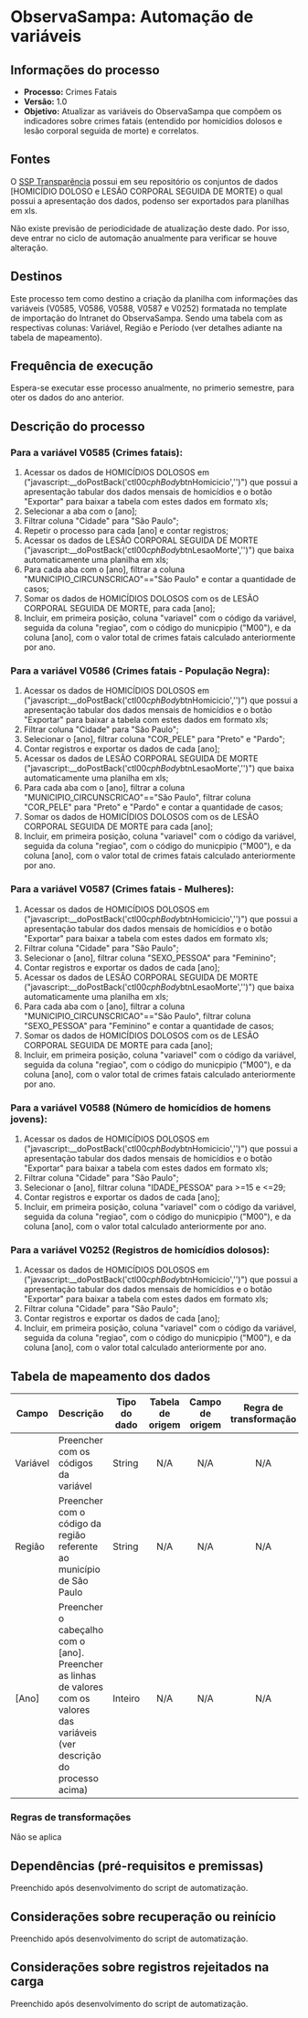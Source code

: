 # ObservaSampa: Automação de variáveis 
## Informações do processo
* **Processo:** Crimes Fatais
* **Versão:** 1.0
* **Objetivo:** Atualizar as variáveis do ObservaSampa que compõem os indicadores sobre crimes fatais (entendido por homicídios dolosos e lesão corporal seguida de morte) e correlatos.

## Fontes
O [SSP Transparência](http://www.ssp.sp.gov.br/transparenciassp/Consulta.aspx) possui em seu repositório os conjuntos de dados [HOMICÍDIO DOLOSO e LESÃO CORPORAL SEGUIDA DE MORTE) o qual possui a apresentação dos dados, podenso ser exportados para planilhas em xls.

Não existe previsão de periodicidade de atualização deste dado. Por isso, deve entrar no ciclo de automação anualmente para verificar se houve alteração.

## Destinos

Este processo tem como destino a criação da planilha com informações das variáveis (V0585, V0586, V0588, V0587 e V0252) formatada no template de importação do Intranet do ObservaSampa. Sendo uma tabela com as respectivas colunas: Variável, Região e Período (ver detalhes adiante na tabela de mapeamento).

## Frequência de execução

Espera-se executar esse processo anualmente, no primerio semestre, para oter os dados do ano anterior.

## Descrição do processo

### Para a variável V0585 (Crimes fatais): 
1. Acessar os dados de HOMICÍDIOS DOLOSOS em ("javascript:__doPostBack('ctl00$cphBody$btnHomicicio','')") que possui a apresentação tabular dos dados mensais de homicídios e o botão "Exportar" para baixar a tabela com estes dados em formato xls; 
2. Selecionar a aba com o [ano];
3. Filtrar coluna "Cidade" para "São Paulo"; 
4. Repetir o processo para cada [ano] e contar registros; 
5. Acessar os dados de LESÃO CORPORAL SEGUIDA DE MORTE ("javascript:__doPostBack('ctl00$cphBody$btnLesaoMorte','')") que baixa automaticamente uma planilha em xls; 
6. Para cada aba com o [ano], filtrar a coluna "MUNICIPIO_CIRCUNSCRICAO"=="São Paulo" e contar a quantidade de casos; 
7. Somar os dados de HOMICÍDIOS DOLOSOS com os de LESÃO CORPORAL SEGUIDA DE MORTE, para cada [ano];
8. Incluir, em primeira posição, coluna "variavel" com o código da variável, seguida da coluna "regiao", com o código do municpipio ("M00"), e da coluna [ano], com o valor total de crimes fatais calculado anteriormente por ano.

### Para a variável V0586 (Crimes fatais - População Negra): 
1. Acessar os dados de HOMICÍDIOS DOLOSOS em ("javascript:__doPostBack('ctl00$cphBody$btnHomicicio','')") que possui a apresentação tabular dos dados mensais de homicídios e o botão "Exportar" para baixar a tabela com estes dados em formato xls; 
2. Filtrar coluna "Cidade" para "São Paulo";
3. Selecionar o [ano], filtrar coluna "COR_PELE" para "Preto" e "Pardo"; 
4. Contar registros e exportar os dados de cada [ano]; 
5. Acessar os dados de LESÃO CORPORAL SEGUIDA DE MORTE ("javascript:__doPostBack('ctl00$cphBody$btnLesaoMorte','')") que baixa automaticamente uma planilha em xls; 
6. Para cada aba com o [ano], filtrar a coluna "MUNICIPIO_CIRCUNSCRICAO"=="São Paulo", filtrar coluna "COR_PELE" para "Preto" e "Pardo" e contar a quantidade de casos; 
7. Somar os dados de HOMICÍDIOS DOLOSOS com os de LESÃO CORPORAL SEGUIDA DE MORTE para cada [ano];
8. Incluir, em primeira posição, coluna "variavel" com o código da variável, seguida da coluna "regiao", com o código do municpipio ("M00"), e da coluna [ano], com o valor total de crimes fatais calculado anteriormente por ano.

### Para a variável V0587 (Crimes fatais - Mulheres): 
1. Acessar os dados de HOMICÍDIOS DOLOSOS em ("javascript:__doPostBack('ctl00$cphBody$btnHomicicio','')") que possui a apresentação tabular dos dados mensais de homicídios e o botão "Exportar" para baixar a tabela com estes dados em formato xls; 
2. Filtrar coluna "Cidade" para "São Paulo"; 
3. Selecionar o [ano], filtrar coluna "SEXO_PESSOA" para "Feminino"; 
4. Contar registros e exportar os dados de cada [ano]; 
5. Acessar os dados de LESÃO CORPORAL SEGUIDA DE MORTE ("javascript:__doPostBack('ctl00$cphBody$btnLesaoMorte','')") que baixa automaticamente uma planilha em xls; 
6. Para cada aba com o [ano], filtrar a coluna "MUNICIPIO_CIRCUNSCRICAO"=="São Paulo", filtrar coluna "SEXO_PESSOA" para "Feminino" e contar a quantidade de casos; 
7. Somar os dados de HOMICÍDIOS DOLOSOS com os de LESÃO CORPORAL SEGUIDA DE MORTE para cada [ano]; 
8. Incluir, em primeira posição, coluna "variavel" com o código da variável, seguida da coluna "regiao", com o código do municpipio ("M00"), e da coluna [ano], com o valor total de crimes fatais calculado anteriormente por ano. 

### Para a variável V0588 (Número de homicídios de homens jovens): 
1. Acessar os dados de HOMICÍDIOS DOLOSOS em ("javascript:__doPostBack('ctl00$cphBody$btnHomicicio','')") que possui a apresentação tabular dos dados mensais de homicídios e o botão "Exportar" para baixar a tabela com estes dados em formato xls; 
2. Filtrar coluna "Cidade" para "São Paulo"; 
3. Selecionar o [ano], filtrar coluna "IDADE_PESSOA" para >=15 e <=29; 
4. Contar registros e exportar os dados de cada [ano]; 
5. Incluir, em primeira posição, coluna "variavel" com o código da variável, seguida da coluna "regiao", com o código do municpipio ("M00"), e da coluna [ano], com o valor total calculado anteriormente por ano. 

### Para a variável V0252 (Registros de homicídios dolosos): 
1. Acessar os dados de HOMICÍDIOS DOLOSOS em ("javascript:__doPostBack('ctl00$cphBody$btnHomicicio','')") que possui a apresentação tabular dos dados mensais de homicídios e o botão "Exportar" para baixar a tabela com estes dados em formato xls; 
2. Filtrar coluna "Cidade" para "São Paulo"; 
3. Contar registros e exportar os dados de cada [ano]; 
4. Incluir, em primeira posição, coluna "variavel" com o código da variável, seguida da coluna "regiao", com o código do municpipio ("M00"), e da coluna [ano], com o valor total calculado anteriormente por ano. 



## Tabela de mapeamento dos dados

| Campo | Descrição | Tipo do dado | Tabela de origem | Campo de origem | Regra de transformação |
| ----- | --------- | ------------ | :--------------: | :-------------: | :--------------------: |
| Variável | Preencher com os códigos da variável | String | N/A | N/A | N/A |
| Região | Preencher com o código da região referente ao município de São Paulo | String | N/A | N/A | N/A |
| [Ano] | Preencher o cabeçalho com o [ano]. Preencher as linhas de valores com os valores das variáveis (ver descrição do processo acima) | Inteiro | N/A | N/A | N/A |

### Regras de transformações
Não se aplica

## Dependências (pré-requisitos e premissas)
Preenchido após desenvolvimento do script de automatização.

## Considerações sobre recuperação ou reinício
Preenchido após desenvolvimento do script de automatização.

## Considerações sobre registros rejeitados na carga
Preenchido após desenvolvimento do script de automatização.
